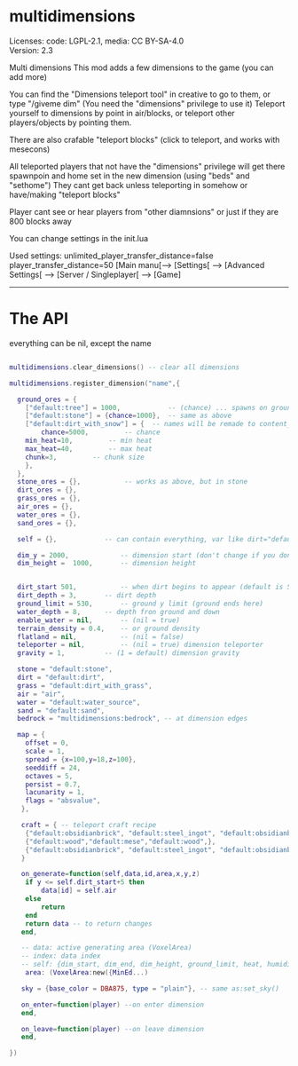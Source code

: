 # multidimensions
Licenses: code: LGPL-2.1, media: CC BY-SA-4.0  
Version: 2.3

Multi dimensions
This mod adds a few dimensions to the game (you can add more)

You can find the "Dimensions teleport tool" in creative to go to them, or type "/giveme dim"
(You need the "dimensions" privilege to use it)
Teleport yourself to dimensions by point in air/blocks, or teleport other players/objects by pointing them.

There are also crafable "teleport blocks" (click to teleport, and works with mesecons)

All teleported players that not have the "dimensions" privilege will get there spawnpoin and home set in the new dimension (using "beds" and "sethome")
They cant get back unless teleporting in somehow or have/making "teleport blocks"

Player cant see or hear players from "other diamnsions" or just if they are 800 blocks away

You can change settings in the init.lua

Used settings:
unlimited_player_transfer_distance=false
player_transfer_distance=50
[Main manu[--> [Settings[ --> [Advanced Settings[ --> [Server / Singleplayer[ --> [Game]


---
# The API

everything can be nil, except the name
```lua

multidimensions.clear_dimensions() -- clear all dimensions

multidimensions.register_dimension("name",{

  ground_ores = {
    ["default:tree"] = 1000,            -- (chance) ... spawns on ground, used by trees, grass, flowers...
    ["default:stone"] = {chance=1000}, 	-- same as above
    ["default:dirt_with_snow"] = {	-- names will be remade to content_id
    	chance=5000,	     -- chance
	min_heat=10,	     -- min heat
	max_heat=40,	     -- max heat
	chunk=3,	     -- chunk size
    },
  },
  stone_ores = {},     	     -- works as above, but in stone
  dirt_ores = {},
  grass_ores = {},
  air_ores = {},
  water_ores = {},
  sand_ores = {},

  self = {},		    -- can contain everything, var like dirt="default:dirt" will be remade to dirt=content_id

  dim_y = 2000,             -- dimension start (don't change if you don't know what you're doing)
  dim_height =  1000,	    -- dimension height


  dirt_start 501,           -- when dirt begins to appear (default is 501)
  dirt_depth = 3,	    -- dirt depth
  ground_limit = 530,	    -- ground y limit (ground ends here)
  water_depth = 8,	    -- depth fron ground and down
  enable_water = nil,       -- (nil = true)
  terrain_density = 0.4,    -- or ground density
  flatland = nil,           -- (nil = false)
  teleporter = nil,         -- (nil = true) dimension teleporter
  gravity = 1,		    -- (1 = default) dimension gravity

  stone = "default:stone",
  dirt = "default:dirt",
  grass = "default:dirt_with_grass",
  air = "air",
  water = "default:water_source",
  sand = "default:sand",
  bedrock = "multidimensions:bedrock", -- at dimension edges

  map = {
    offset = 0,
    scale = 1,
    spread = {x=100,y=18,z=100},
    seeddiff = 24,
    octaves = 5,
    persist = 0.7,
    lacunarity = 1,
    flags = "absvalue",
   },

   craft = { -- teleport craft recipe
	{"default:obsidianbrick", "default:steel_ingot", "default:obsidianbrick"},
	{"default:wood","default:mese","default:wood",},
	{"default:obsidianbrick", "default:steel_ingot", "default:obsidianbrick"},
   }

   on_generate=function(self,data,id,area,x,y,z)
	if y <= self.dirt_start+5 then
		data[id] = self.air
	else
		return
	end
	return data -- to return changes
   end,

   -- data: active generating area (VoxelArea)
   -- index: data index
   -- self: {dim_start, dim_end, dim_height, ground_limit, heat, humidity, dirt, stone, grass, air, water, sand, bedrock ... and your inputs
    area: (VoxelArea:new({MinEd...)

   sky = {base_color = DBA875, type = "plain"}, -- same as:set_sky()

   on_enter=function(player) --on enter dimension
   end,

   on_leave=function(player) --on leave dimension
   end,

})
```
